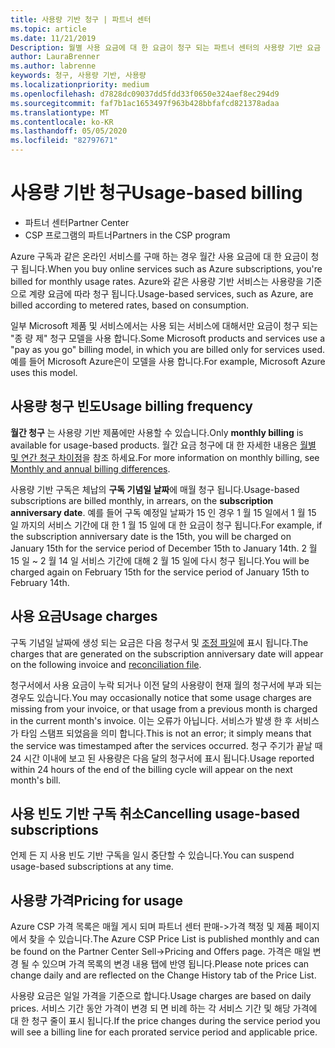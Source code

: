 ```yaml
---
title: 사용량 기반 청구 | 파트너 센터
ms.topic: article
ms.date: 11/21/2019
Description: 월별 사용 요금에 대 한 요금이 청구 되는 파트너 센터의 사용량 기반 요금 청구에 대 한 정보입니다.
author: LauraBrenner
ms.author: labrenne
keywords: 청구, 사용량 기반, 사용량
ms.localizationpriority: medium
ms.openlocfilehash: d7828dc09037dd5fdd33f0650e324aef8ec294d9
ms.sourcegitcommit: faf7b1ac1653497f963b428bbfafcd821378adaa
ms.translationtype: MT
ms.contentlocale: ko-KR
ms.lasthandoff: 05/05/2020
ms.locfileid: "82797671"
---
```

# <a name="usage-based-billing"></a><span data-ttu-id="a8c4a-104">사용량 기반 청구</span><span class="sxs-lookup"><span data-stu-id="a8c4a-104">Usage-based billing</span></span>

- <span data-ttu-id="a8c4a-105">파트너 센터</span><span class="sxs-lookup"><span data-stu-id="a8c4a-105">Partner Center</span></span>
- <span data-ttu-id="a8c4a-106">CSP 프로그램의 파트너</span><span class="sxs-lookup"><span data-stu-id="a8c4a-106">Partners in the CSP program</span></span>

<span data-ttu-id="a8c4a-107">Azure 구독과 같은 온라인 서비스를 구매 하는 경우 월간 사용 요금에 대 한 요금이 청구 됩니다.</span><span class="sxs-lookup"><span data-stu-id="a8c4a-107">When you buy online services such as Azure subscriptions, you're billed for monthly usage rates.</span></span> <span data-ttu-id="a8c4a-108">Azure와 같은 사용량 기반 서비스는 사용량을 기준으로 계량 요금에 따라 청구 됩니다.</span><span class="sxs-lookup"><span data-stu-id="a8c4a-108">Usage-based services, such as Azure, are billed according to metered rates, based on consumption.</span></span>

<span data-ttu-id="a8c4a-109">일부 Microsoft 제품 및 서비스에서는 사용 되는 서비스에 대해서만 요금이 청구 되는 "종 량 제" 청구 모델을 사용 합니다.</span><span class="sxs-lookup"><span data-stu-id="a8c4a-109">Some Microsoft products and services use a "pay as you go" billing model, in which you are billed only for services used.</span></span> <span data-ttu-id="a8c4a-110">예를 들어 Microsoft Azure은이 모델을 사용 합니다.</span><span class="sxs-lookup"><span data-stu-id="a8c4a-110">For example, Microsoft Azure uses this model.</span></span> 

## <a name="usage-billing-frequency"></a><span data-ttu-id="a8c4a-111">사용량 청구 빈도</span><span class="sxs-lookup"><span data-stu-id="a8c4a-111">Usage billing frequency</span></span>

<span data-ttu-id="a8c4a-112">**월간 청구** 는 사용량 기반 제품에만 사용할 수 있습니다.</span><span class="sxs-lookup"><span data-stu-id="a8c4a-112">Only **monthly billing** is available for usage-based products.</span></span> <span data-ttu-id="a8c4a-113">월간 요금 청구에 대 한 자세한 내용은 [월별 및 연간 청구 차이점](billing-annual-monthly.md)을 참조 하세요.</span><span class="sxs-lookup"><span data-stu-id="a8c4a-113">For more information on monthly billing, see [Monthly and annual billing differences](billing-annual-monthly.md).</span></span>

<span data-ttu-id="a8c4a-114">사용량 기반 구독은 체납의 **구독 기념일 날짜**에 매월 청구 됩니다.</span><span class="sxs-lookup"><span data-stu-id="a8c4a-114">Usage-based subscriptions are billed monthly, in arrears, on the **subscription anniversary date**.</span></span> <span data-ttu-id="a8c4a-115">예를 들어 구독 예정일 날짜가 15 인 경우 1 월 15 일에서 1 월 15 일 까지의 서비스 기간에 대 한 1 월 15 일에 대 한 요금이 청구 됩니다.</span><span class="sxs-lookup"><span data-stu-id="a8c4a-115">For example, if the subscription anniversary date is the 15th, you will be charged on January 15th for the service period of December 15th to January 14th.</span></span> <span data-ttu-id="a8c4a-116">2 월 15 일 ~ 2 월 14 일 서비스 기간에 대해 2 월 15 일에 다시 청구 됩니다.</span><span class="sxs-lookup"><span data-stu-id="a8c4a-116">You will be charged again on February 15th for the service period of January 15th to February 14th.</span></span> 

## <a name="usage-charges"></a><span data-ttu-id="a8c4a-117">사용 요금</span><span class="sxs-lookup"><span data-stu-id="a8c4a-117">Usage charges</span></span>

<span data-ttu-id="a8c4a-118">구독 기념일 날짜에 생성 되는 요금은 다음 청구서 및 [조정 파일](usage-based-recon-files.md)에 표시 됩니다.</span><span class="sxs-lookup"><span data-stu-id="a8c4a-118">The charges that are generated on the subscription anniversary date will appear on the following invoice and [reconciliation file](usage-based-recon-files.md).</span></span>

<span data-ttu-id="a8c4a-119">청구서에서 사용 요금이 누락 되거나 이전 달의 사용량이 현재 월의 청구서에 부과 되는 경우도 있습니다.</span><span class="sxs-lookup"><span data-stu-id="a8c4a-119">You may occasionally notice that some usage charges are missing from your invoice, or that usage from a previous month is charged in the current month's invoice.</span></span> <span data-ttu-id="a8c4a-120">이는 오류가 아닙니다. 서비스가 발생 한 후 서비스가 타임 스탬프 되었음을 의미 합니다.</span><span class="sxs-lookup"><span data-stu-id="a8c4a-120">This is not an error; it simply means that the service was timestamped after the services occurred.</span></span> <span data-ttu-id="a8c4a-121">청구 주기가 끝날 때 24 시간 이내에 보고 된 사용량은 다음 달의 청구서에 표시 됩니다.</span><span class="sxs-lookup"><span data-stu-id="a8c4a-121">Usage reported within 24 hours of the end of the billing cycle will appear on the next month's bill.</span></span>

## <a name="cancelling-usage-based-subscriptions"></a><span data-ttu-id="a8c4a-122">사용 빈도 기반 구독 취소</span><span class="sxs-lookup"><span data-stu-id="a8c4a-122">Cancelling usage-based subscriptions</span></span>

<span data-ttu-id="a8c4a-123">언제 든 지 사용 빈도 기반 구독을 일시 중단할 수 있습니다.</span><span class="sxs-lookup"><span data-stu-id="a8c4a-123">You can suspend usage-based subscriptions at any time.</span></span>

## <a name="pricing-for-usage"></a><span data-ttu-id="a8c4a-124">사용량 가격</span><span class="sxs-lookup"><span data-stu-id="a8c4a-124">Pricing for usage</span></span>

<span data-ttu-id="a8c4a-125">Azure CSP 가격 목록은 매월 게시 되며 파트너 센터 판매->가격 책정 및 제품 페이지에서 찾을 수 있습니다.</span><span class="sxs-lookup"><span data-stu-id="a8c4a-125">The Azure CSP Price List is published monthly and can be found on the Partner Center Sell->Pricing and Offers page.</span></span> <span data-ttu-id="a8c4a-126">가격은 매일 변경 될 수 있으며 가격 목록의 변경 내용 탭에 반영 됩니다.</span><span class="sxs-lookup"><span data-stu-id="a8c4a-126">Please note prices can change daily and are reflected on the Change History tab of the Price List.</span></span>

<span data-ttu-id="a8c4a-127">사용량 요금은 일일 가격을 기준으로 합니다.</span><span class="sxs-lookup"><span data-stu-id="a8c4a-127">Usage charges are based on daily prices.</span></span> <span data-ttu-id="a8c4a-128">서비스 기간 동안 가격이 변경 되 면 비례 하는 각 서비스 기간 및 해당 가격에 대 한 청구 줄이 표시 됩니다.</span><span class="sxs-lookup"><span data-stu-id="a8c4a-128">If the price changes during the service period you will see a billing line for each prorated service period and applicable price.</span></span>
